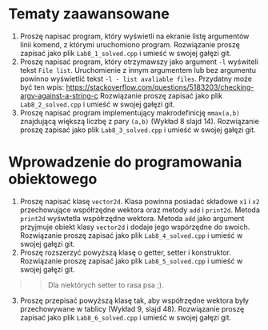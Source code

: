 # Tematy zaawansowane
1. Proszę napisać program, który wyświetli na ekranie listę argumentów linii komend, z którymi uruchomiono program. Rozwiązanie proszę zapisać jako plik `Lab8_1_solved.cpp` i umieść w swojej gałęzi git.
1. Proszę napisać program, który otrzymawszy jako argument `-l` wyświteli tekst `File list`. Uruchomienie z innym argumentem lub bez argumentu powinno wyświetlić tekst `-l - list avaliable files`. Przydatny może być ten wpis: https://stackoverflow.com/questions/5183203/checking-argv-against-a-string-c
Rozwiązanie proszę zapisać jako plik `Lab8_2_solved.cpp` i umieść w swojej gałęzi git.
1. Proszę napisać program implementujący makrodefinicję `mmax(a,b)` znajdującą większą liczbę z pary `(a,b)` (Wykład 8 slajd 14). Rozwiązanie proszę zapisać jako plik `Lab8_3_solved.cpp` i umieść w swojej gałęzi git.

# Wprowadzenie do programowania obiektowego
1. Proszę napisać klasę `vector2d`. Klasa powinna posiadać składowe `x1` i `x2` przechowujące współrzędne wektora oraz metody `add` i `print2d`. Metoda `print2d` wyśwtetla współrzędne wektora. Metoda `add` jako argument przyjmuje obiekt klasy `vector2d` i dodaje jego wspórzędne do swoich. Rozwiązanie proszę zapisać jako plik `Lab8_4_solved.cpp` i umieść w swojej gałęzi git.
2. Proszę rozszerzyć powyższą klasę o getter, setter i konstruktor. Rozwiązanie proszę zapisać jako plik `Lab8_5_solved.cpp` i umieść w swojej gałęzi git.
>> Dla niektórych setter to rasa psa ;). 
3. Proszę przepisać powyższą klasę tak, aby współrzędne wektora były przechowywane w tablicy (Wykład 9, slajd 48). Rozwiązanie proszę zapisać jako plik `Lab8_6_solved.cpp` i umieść w swojej gałęzi git.